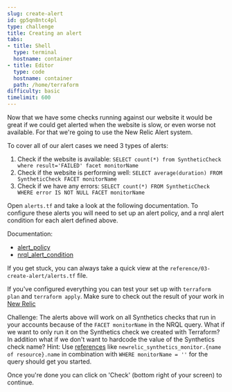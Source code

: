 ```yaml
---
slug: create-alert
id: gp5qn8ntc4pl
type: challenge
title: Creating an alert
tabs:
- title: Shell
  type: terminal
  hostname: container
- title: Editor
  type: code
  hostname: container
  path: /home/terraform
difficulty: basic
timelimit: 600
---
```


Now that we have some checks running against our website it would be great if we could get alerted when the website is slow, or even worse not available. For that we're going to use the New Relic Alert system.

To cover all of our alert cases we need 3 types of alerts:

1) Check if the website is available: `SELECT count(*) from SyntheticCheck where result='FAILED' facet monitorName`
2) Check if the website is performing well: `SELECT average(duration) FROM SyntheticCheck FACET monitorName`
3) Check if we have any errors: `SELECT count(*) FROM SyntheticCheck WHERE error IS NOT NULL FACET monitorName`

Open `alerts.tf` and take a look at the following documentation. To configure these alerts you will need to set up an alert policy, and a nrql alert condition for each alert defined above.

Documentation:
- [alert_policy](https://registry.terraform.io/providers/newrelic/newrelic/latest/docs/resources/alert_policy)
- [nrql_alert_condition](https://registry.terraform.io/providers/newrelic/newrelic/latest/docs/resources/nrql_alert_condition)

If you get stuck, you can always take a quick view at the `reference/03-create-alert/alerts.tf` file.

If you've configured everything you can test your set up with `terraform plan` and `terraform apply`. Make sure to check out the result of your work in [New Relic](https://one.newrelic.com/nrai/alerts-classic/policies)

Challenge: The alerts above will work on all Synthetics checks that run in your accounts because of the `FACET monitorName` in the NRQL query. What if we want to only run it on the Synthetics check we created with Terraform? In addition what if we don't want to hardcode the value of the Synthetics check name? Hint: Use [references](https://www.terraform.io/language/expressions/references) like `newrelic_synthetics_monitor.{name of resource}.name` in combination with `WHERE monitorName = ''` for the query should get you started.

Once you're done you can click on 'Check' (bottom right of your screen) to continue.
